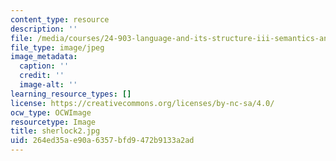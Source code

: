 ```yaml
---
content_type: resource
description: ''
file: /media/courses/24-903-language-and-its-structure-iii-semantics-and-pragmatics-spring-2005/264ed35ae90a6357bfd9472b9133a2ad_sherlock2.jpg
file_type: image/jpeg
image_metadata:
  caption: ''
  credit: ''
  image-alt: ''
learning_resource_types: []
license: https://creativecommons.org/licenses/by-nc-sa/4.0/
ocw_type: OCWImage
resourcetype: Image
title: sherlock2.jpg
uid: 264ed35a-e90a-6357-bfd9-472b9133a2ad
---
```

